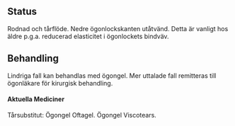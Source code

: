 ## Status

Rodnad och tårflöde. Nedre ögonlockskanten utåtvänd. Detta är vanligt hos äldre p.g.a. reducerad elasticitet i ögonlockets bindväv.

## Behandling

Lindriga fall kan behandlas med ögongel. Mer uttalade fall remitteras till ögonläkare för kirurgisk behandling.

#### Aktuella Mediciner

Tårsubstitut: Ögongel Oftagel. Ögongel Viscotears.

